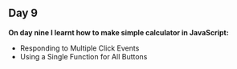 ## Day 9

**On day nine I learnt how to make simple calculator in JavaScript:**

- Responding to Multiple Click Events
- Using a Single Function for All Buttons

